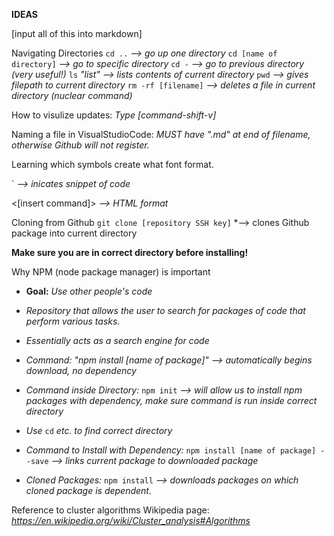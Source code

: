 **IDEAS**

[input all of this into markdown]


Navigating Directories
`cd ..` *--> go up one directory*
`cd [name of directory]` *--> go to specific directory*
`cd -` *--> go to previous directory (very useful!)*
`ls` *"list" --> lists contents of current directory*
`pwd` *--> gives filepath to current directory*
`rm -rf [filename]` *--> deletes a file in current directory (nuclear command)*

How to visulize updates:
*Type [command-shift-v]*



Naming a file in VisualStudioCode:
*MUST have ".md" at end of filename, otherwise Github will not register.*


Learning which symbols create what font format.

\` *--> inicates snippet of code*

<[insert command]> *--> HTML format*



Cloning from Github
`git clone [repository SSH key]` *--> clones Github package into current directory

**Make sure you are in correct directory before installing!**

Why NPM (node package manager) is important

* **Goal:** *Use other people's code*

* *Repository that allows the user to search for packages of code that perform various tasks.*

* *Essentially acts as a search engine for code*

* *Command: "npm install [name of package]" --> automatically begins download, no dependency*

* *Command inside Directory:* `npm init` *--> will allow us to install npm packages with dependency, make sure command is run inside correct directory*
* *Use* `cd` *etc. to find correct directory*

* *Command to Install with Dependency:* `npm install [name of package] --save`  *--> links current package to downloaded package*

* *Cloned Packages:* `npm install` *--> downloads packages on which cloned package is dependent.*


Reference to cluster algorithms Wikipedia page:
*https://en.wikipedia.org/wiki/Cluster_analysis#Algorithms*